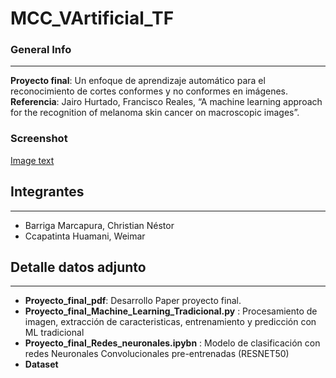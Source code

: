 # MCC_VArtificial_TF

### General Info
***
**Proyecto final**: Un enfoque de aprendizaje automático para el reconocimiento de cortes conformes y no conformes en imágenes. <br>
**Referencia**: Jairo Hurtado, Francisco Reales, “A machine learning approach for the recognition of melanoma skin cancer on macroscopic images”. 
### Screenshot
[Image text](https://ibb.co/Jc8cq4F)
## Integrantes
***
*  Barriga Marcapura, Christian Néstor 
*  Ccapatinta Huamani, Weimar


## Detalle datos adjunto
***
* **Proyecto_final_pdf**: Desarrollo Paper proyecto final. 
* **Proyecto_final_Machine_Learning_Tradicional.py** : Procesamiento de imagen, extracción de caracteristicas, entrenamiento y predicción con ML tradicional
* **Proyecto_final_Redes_neuronales.ipybn** : Modelo de clasificación con redes Neuronales Convolucionales pre-entrenadas (RESNET50)
* **Dataset**

